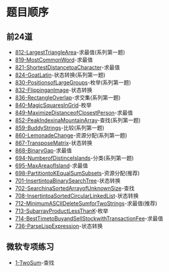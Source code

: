 # 题目顺序

## 前24道

+ [812-LargestTriangleArea]-求最值(系列第一题)
+ [819-MostCommonWord]-求最值
+ [821-ShortestDistancetoaCharacter]-求最值
+ [824-GoatLatin]-状态转换(系列第一题)
+ [830-PositionsofLargeGroups]-枚举(系列第一题)
+ [832-FlippinganImage]-状态转换
+ [836-RectangleOverlap]-求交集(系列第一题)
+ [840-MagicSquaresInGrid]-枚举
+ [849-MaximizeDistanceofClosestPerson]-求最值
+ [852-PeakIndexinaMountainArray]-查找(系列第一题)
+ [859-BuddyStrings]-比较(系列第一题)
+ [860-LemonadeChange]-资源分配(系列第一题)
+ [867-TransposeMatrix]-状态转换
+ [868-BinaryGap]-求最值
+ [694-NumberofDistinceIslands]-分类(系列第一题)
+ [695-MaxAreaofIsland]-求最值
+ [698-PartitiontoKEqualSumSubsets]-资源分配(推荐)
+ [701-InsertintoaBinarySearchTree]-状态转换
+ [702-SearchinaSortedArrayofUnknownSize]-查找
+ [708-InsertintoaSortedCircularLinkedList]-状态转换
+ [712-MinimumASCIIDeleteSumforTwoStrings]-求最值(推荐)
+ [713-SubarrayProductLessThanK]-枚举
+ [714-BestTimetoBuyandSellStockwithTransactionFee]-求最值
+ [736-ParseLispExpression]-状态转换

## 微软专项练习

+ [1-TwoSum]-查找

<!-- 题目链接 -->

[812-LargestTriangleArea]:求最值/间接求最值/812-LargestTriangleArea.md
[819-MostCommonWord]:求最值/间接求最值/819-MostCommonWord.md
[821-ShortestDistancetoaCharacter]:求最值/直接求最值/821-ShortestDistancetoaCharacter.md
[824-GoatLatin]:状态转换/字符串转换/824-GoatLatin.md
[830-PositionsofLargeGroups]:枚举/830-PositionsofLargeGroups.md
[832-FlippinganImage]:状态转换/矩阵转换/832-FlippinganImage.md
[836-RectangleOverlap]:求交集/836-RectangleOverlap.md
[840-MagicSquaresInGrid]:枚举/840-MagicSquaresInGrid.md
[849-MaximizeDistanceofClosestPerson]:求最值/直接求最值/849-MaximizeDistancetoClosestPerson.md
[852-PeakIndexinaMountainArray]:查找/852-PeakIndexinaMountainArray.md
[859-BuddyStrings]:比较/859-BuddyStrings.md
[860-LemonadeChange]:资源分配/860-LemonadeChange.md
[867-TransposeMatrix]:状态转换/矩阵转换/867-TransposeMatrix.md
[868-BinaryGap]:求最值/直接求最值/868-BinaryGap.md
[694-NumberofDistinceIslands]:分类/694-NumberofDistinctIslands.md
[695-MaxAreaofIsland]:求最值/直接求最值/695-MaxAreaofIsland.md
[698-PartitiontoKEqualSumSubsets]:资源分配/698-PartitiontoKEqualSumSubsets.md
[701-InsertintoaBinarySearchTree]:状态转换/树转换/701-InsertintoaBinarySearchTree.md
[702-SearchinaSortedArrayofUnknownSize]:查找/702-SearchinaSortedArrayofUnknownSize.md
[708-InsertintoaSortedCircularLinkedList]:状态转换/基本数据结构转换/708-InsertintoaSortedCircularLinkedList.md
[712-MinimumASCIIDeleteSumforTwoStrings]:求最值/间接求最值/712-MinimumASCIIDeleteSumforTwoStrings.md
[713-SubarrayProductLessThanK]:枚举/713-SubarrayProductLessThanK.md
[714-BestTimetoBuyandSellStockwithTransactionFee]:求最值/间接求最值/714-BestTimetoBuyandSellStockwithTransactionFee.md
[736-ParseLispExpression]:状态转换/字符串转换/736-ParseLispExpression.md
[1-TwoSum]:查找/1-TwoSum.md
